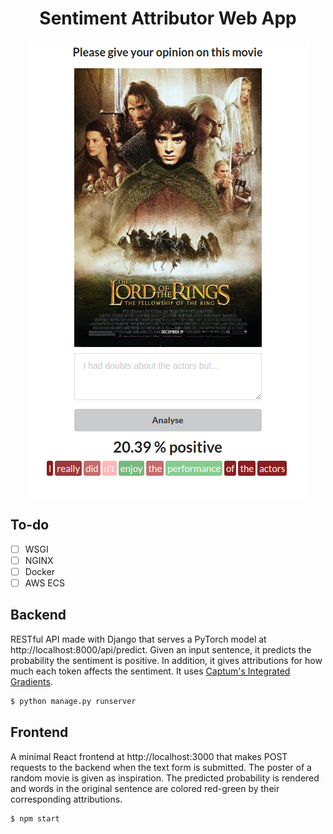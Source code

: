 <h1 align="center">Sentiment Attributor Web App</h1>
<p align="center"><img src="app.png" alt="image" /></p>

## To-do
- [ ] WSGI
- [ ] NGINX
- [ ] Docker
- [ ] AWS ECS

## Backend
RESTful API made with Django that serves a PyTorch model at http://localhost:8000/api/predict. Given an input sentence, it predicts the probability the sentiment is positive. In addition, it gives attributions for how much each token affects the sentiment. It uses [Captum's Integrated Gradients](https://captum.ai/docs/algorithms#integrated-gradients).

```zsh
$ python manage.py runserver
```

## Frontend
A minimal React frontend at http://localhost:3000 that makes POST requests to the backend when the text form is submitted. The poster of a random movie is given as inspiration. The predicted probability is rendered and words in the original sentence are colored red-green by their corresponding attributions.

```zsh
$ npm start
```
